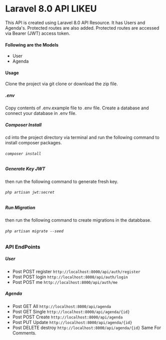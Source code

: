 # Laravel 8.0 API LIKEU
This API is created using Laravel 8.0 API Resource. It has Users and Agenda's. Protected routes are also added. Protected routes are accessed via Bearer (JWT) access token.

#### Following are the Models
* User
* Agenda
#### Usage
Clone the project via git clone or download the zip file.
##### .env
Copy contents of .env.example file to .env file. Create a database and connect your database in .env file.
##### Composer Install
cd into the project directory via terminal and run the following  command to install composer packages.
###### `composer install`
##### Generate Key JWT
then run the following command to generate fresh key.
###### `php artisan jwt:secret`
##### Run Migration
then run the following command to create migrations in the databbase.
###### `php artisan migrate --seed`

### API EndPoints
##### User
* Post POST register `http://localhost:8000/api/auth/register`
* Post POST login `http://localhost:8000/api/auth/login`
* Post POST me `http://localhost:8000/api/auth/me`
##### Agenda
* Post GET All `http://localhost:8000/api/agenda`
* Post GET Single `http://localhost:8000/api/agenda/{id}`
* Post POST Create `http://localhost:8000/api/agenda`
* Post PUT Update `http://localhost:8000/api/agenda/{id}`
* Post DELETE destroy `http://localhost:8000/api/agenda/{id}`
Same For Comments.
